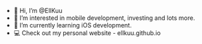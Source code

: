- 👋 Hi, I’m @EllKuu
- 👀 I’m interested in mobile development, investing and lots more. 
- 🌱 I’m currently learning iOS development.
- :computer: Check out my personal website - ellkuu.github.io

<!---
EllKuu/EllKuu is a ✨ special ✨ repository because its `README.md` (this file) appears on your GitHub profile.
You can click the Preview link to take a look at your changes.
--->
